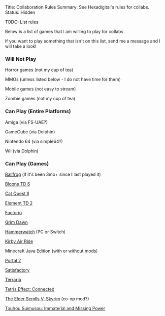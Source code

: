 Title: Collaboration Rules
Summary: See Hexadigital's rules for collabs.
Status: Hidden

TODO: List rules

Below is a list of games that I am willing to play for collabs.

If you want to play something that isn't on this list, send me a message and I will take a look!

### Will Not Play
Horror games (not my cup of tea)

MMOs (unless listed below - I do not have time for them)

Mobile games (not easy to stream)

Zombie games (not my cup of tea)

### Can Play (Entire Platforms)
Amiga (via FS-UAE?)

GameCube (via Dolphin)

Nintendo 64 (via simple64?)

Wii (via Dolphin)

### Can Play (Games)
[Ballfrog](https://remember.games/game/6140/ballfrog/) (if it's been 3mo+ since I last played it)

[Bloons TD 6](https://remember.games/game/2461/bloons-td-6/)

[Cat Quest II](https://remember.games/game/6528/cat-quest-ii/)

[Element TD 2](https://remember.games/game/6527/element-td-2-multiplayer-tower-defense/)

[Factorio](https://remember.games/game/823/factorio/)

[Grim Dawn](https://remember.games/game/178/grim-dawn/)

[Hammerwatch](https://remember.games/game/1476/hammerwatch/) (PC or Switch)

[Kirby Air Ride](https://remember.games/game/485/kirby-air-ride/)

Minecraft Java Edition (with or without mods)

[Portal 2](https://remember.games/game/158/portal-2/)

[Satisfactory](https://remember.games/game/2152/satisfactory/)

[Terraria](https://remember.games/game/469/terraria/)

[Tetris Effect: Connected](https://remember.games/game/1346/tetris-effect-connected/)

[The Elder Scrolls V: Skyrim](https://remember.games/game/163/the-elder-scrolls-v-skyrim/) (co-op mod?)

[Touhou Suimusou: Immaterial and Missing Power](https://remember.games/game/5335/touhou-suimusou-immaterial-and-missing-power/)